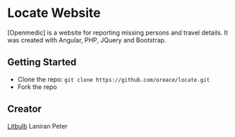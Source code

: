 # Locate Website
[Openmedic] is a website for reporting missing persons and travel details. It was created with Angular, PHP, JQuery and Bootstrap.

## Getting Started
* Clone the repo: `git clone https://github.com/oreace/locate.git`
* Fork the repo


## Creator
[Litbulb](http://litbulb.org)
Laniran Peter


